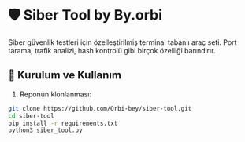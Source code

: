 # 🛡️ Siber Tool by By.orbi

Siber güvenlik testleri için özelleştirilmiş terminal tabanlı araç seti. Port tarama, trafik analizi, hash kontrolü gibi birçok özelliği barındırır.

## 🚀 Kurulum ve Kullanım

1. Reponun klonlanması:
```bash
git clone https://github.com/Orbi-bey/siber-tool.git
cd siber-tool
pip install -r requirements.txt
python3 siber_tool.py

